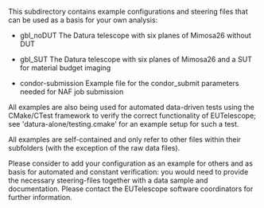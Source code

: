 
This subdirectory contains example configurations and steering files
that can be used as a basis for your own analysis:

* gbl_noDUT
     The Datura telescope with six planes of Mimosa26 without DUT

* gbl_SUT
     The Datura telescope with six planes of Mimosa26 and a SUT for material budget imaging

* condor-submission
     Example file for the condor_submit parameters needed for NAF job submission

All examples are also being used for automated data-driven tests using
the CMake/CTest framework to verify the correct functionality of
EUTelescope; see 'datura-alone/testing.cmake' for an example setup for
such a test.

All examples are self-contained and only refer to other files within
their subfolders (with the exception of the raw data files).

Please consider to add your configuration as an example for others and
as basis for automated and constant verification: you would need to
provide the necessary steering-files together with a data sample and
documentation. Please contact the EUTelescope software coordinators
for further information.
